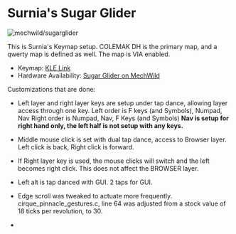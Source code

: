 # Surnia's Sugar Glider

![mechwild/sugarglider](https://i.imgur.com/mSPmynX.jpg)

This is Surnia's Keymap setup. COLEMAK DH is the primary map, and a qwerty map is defined as well. The map is VIA enabled. 

* Keymap: [KLE Link](http://www.keyboard-layout-editor.com/#/gists/8de81be187c12512f1ce66ae676c5716)
* Hardware Availability: [Sugar Glider on MechWild](https://mechwild.com/product/sugar-glider/)

Customizations that are done:

* Left layer and right layer keys are setup under tap dance, allowing layer access through one key. 
    Left order is F keys (and Symbols), Numpad, Nav
    Right order is Numpad, Nav, F Keys (and Symbols)
**Nav is setup for right hand only, the left half is not setup with any keys.**

* Middle mouse click is set with dual tap dance, access to Browser layer. Left click is back, Right click is forward. 
* If Right layer key is used, the mouse clicks will switch and the left becomes right click. This does not affect the BROWSER layer. 
* Left alt is tap danced with GUI. 2 taps for GUI. 

* Edge scroll was tweaked to actuate more frequently. cirque_pinnacle_gestures.c, line 64 was adjusted from a stock value of 18 ticks per revolution, to 30. 

* 